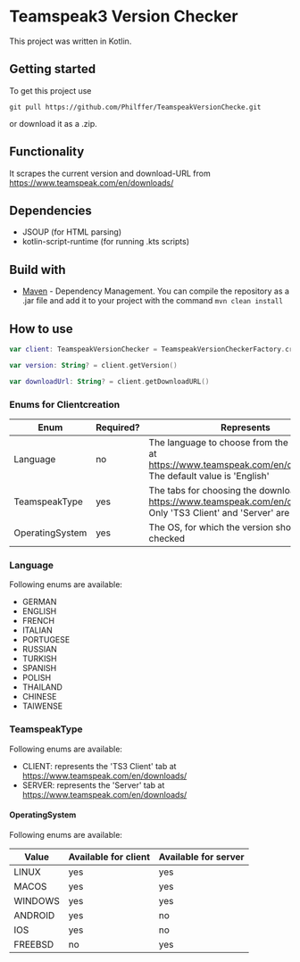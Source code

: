 # Teamspeak3 Version Checker

This project was written in Kotlin.

## Getting started

To get this project use 
```
git pull https://github.com/Philffer/TeamspeakVersionChecke.git
```
or download it as a .zip.

## Functionality

It scrapes the current version and download-URL from https://www.teamspeak.com/en/downloads/

## Dependencies

* JSOUP (for HTML parsing)
* kotlin-script-runtime (for running .kts scripts) 

## Build with

* [Maven](https://maven.apache.org/) - Dependency Management.
You can compile the repository as a .jar file and add it to your project with the command
`mvn clean install`

## How to use

```kotlin
var client: TeamspeakVersionChecker = TeamspeakVersionCheckerFactory.create(OperatingSystem.LINUX, TeamspeakType.CLIENT)

var version: String? = client.getVersion()

var downloadUrl: String? = client.getDownloadURL()
```

### Enums for Clientcreation

Enum | Required? | Represents
---- | --------- | ----------
Language | no | The language to choose from the dropdown at https://www.teamspeak.com/en/downloads/. The default value is 'English'
TeamspeakType | yes | The tabs for choosing the download (see: https://www.teamspeak.com/en/downloads/). Only 'TS3 Client' and 'Server' are supported
OperatingSystem | yes | The OS, for which the version should be checked

### Language

Following enums are available:

* GERMAN
* ENGLISH
* FRENCH
* ITALIAN
* PORTUGESE
* RUSSIAN
* TURKISH
* SPANISH
* POLISH
* THAILAND
* CHINESE
* TAIWENSE

### TeamspeakType

Following enums are available:

* CLIENT: represents the 'TS3 Client' tab at https://www.teamspeak.com/en/downloads/
* SERVER: represents the 'Server' tab at https://www.teamspeak.com/en/downloads/

#### OperatingSystem

Following enums are available:

Value | Available for client | Available for server
----- | -------------------- | --------------------
LINUX | yes | yes
MACOS | yes | yes
WINDOWS | yes | yes
ANDROID | yes | no
IOS | yes | no
FREEBSD | no | yes
